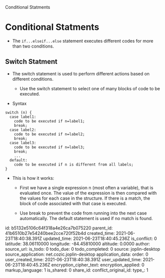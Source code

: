 Conditional Statments

# Conditional Statments

* The `if...elseif...else` statement executes different codes for more than two conditions.

## Switch Statment

* The switch statement is used to perform different actions based on different conditions.

	* Use the switch statement to select one of many blocks of code to be executed.

* Syntax

```
switch (n) {
  case label1:
    code to be executed if n=label1;
    break;
  case label2:
    code to be executed if n=label2;
    break;
  case label3:
    code to be executed if n=label3;
    break;
    ...
  default:
    code to be executed if n is different from all labels;
}
```

* This is how it works: 
	
	* First we have a single expression n (most often a variable), that is evaluated once. The value of the expression is then compared with the values for each case in the structure. If there is a match, the block of code associated with that case is executed. 

	* Use break to prevent the code from running into the next case automatically. The default statement is used if no match is found.

id: b5132e5106c64f318a4e26ca7b075220
parent_id: 41b6510b27e54240bee2cce720f52b4d
created_time: 2021-06-23T18:40:38.391Z
updated_time: 2021-06-23T18:40:45.236Z
is_conflict: 0
latitude: 38.06110000
longitude: -84.45810000
altitude: 0.0000
author: 
source_url: 
is_todo: 0
todo_due: 0
todo_completed: 0
source: joplin-desktop
source_application: net.cozic.joplin-desktop
application_data: 
order: 0
user_created_time: 2021-06-23T18:40:38.391Z
user_updated_time: 2021-06-23T18:40:45.236Z
encryption_cipher_text: 
encryption_applied: 0
markup_language: 1
is_shared: 0
share_id: 
conflict_original_id: 
type_: 1